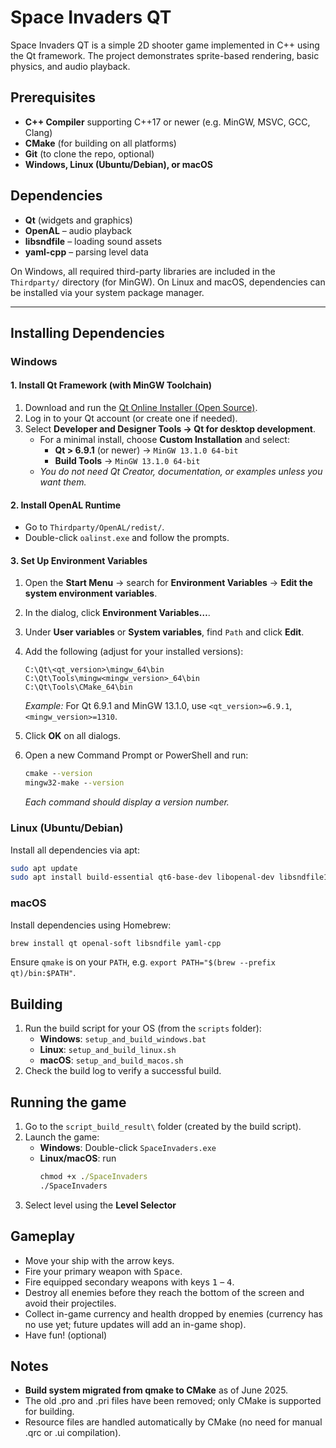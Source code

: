 # Space Invaders QT

Space Invaders QT is a simple 2D shooter game implemented in C++ using the Qt framework. The project demonstrates sprite-based rendering, basic physics, and audio playback.

## Prerequisites

- **C++ Compiler** supporting C++17 or newer (e.g. MinGW, MSVC, GCC, Clang)
- **CMake** (for building on all platforms)
- **Git** (to clone the repo, optional)
- **Windows, Linux (Ubuntu/Debian), or macOS**

## Dependencies

- **Qt** (widgets and graphics)
- **OpenAL** – audio playback
- **libsndfile** – loading sound assets
- **yaml-cpp** – parsing level data

On Windows, all required third-party libraries are included in the `Thirdparty/` directory (for MinGW). On Linux and macOS, dependencies can be installed via your system package manager.

---

## Installing Dependencies

### Windows

#### 1. Install Qt Framework (with MinGW Toolchain)

1. Download and run the [Qt Online Installer (Open Source)](https://www.qt.io/download-qt-installer).
2. Log in to your Qt account (or create one if needed).
3. Select **Developer and Designer Tools → Qt for desktop development**.
    - For a minimal install, choose **Custom Installation** and select:
        - **Qt > 6.9.1** (or newer) → `MinGW 13.1.0 64-bit`
        - **Build Tools** → `MinGW 13.1.0 64-bit`
    - *You do not need Qt Creator, documentation, or examples unless you want them.*

#### 2. Install OpenAL Runtime

- Go to `Thirdparty/OpenAL/redist/`.
- Double-click `oalinst.exe` and follow the prompts.

#### 3. Set Up Environment Variables

1. Open the **Start Menu** → search for **Environment Variables** → **Edit the system environment variables**.
2. In the dialog, click **Environment Variables…**.
3. Under **User variables** or **System variables**, find `Path` and click **Edit**.
4. Add the following (adjust for your installed versions):

    ```
    C:\Qt\<qt_version>\mingw_64\bin
    C:\Qt\Tools\mingw<mingw_version>_64\bin
    C:\Qt\Tools\CMake_64\bin
    ```

    *Example:* For Qt 6.9.1 and MinGW 13.1.0, use `<qt_version>=6.9.1`, `<mingw_version>=1310`.

5. Click **OK** on all dialogs.
6. Open a new Command Prompt or PowerShell and run:

    ```cmd
    cmake --version
    mingw32-make --version
    ```

    *Each command should display a version number.*

### Linux (Ubuntu/Debian)

Install all dependencies via apt:
```bash
sudo apt update
sudo apt install build-essential qt6-base-dev libopenal-dev libsndfile1-dev libyaml-cpp-dev
```

### macOS
Install dependencies using Homebrew:
```bash
brew install qt openal-soft libsndfile yaml-cpp
```
Ensure `qmake` is on your `PATH`, e.g. `export PATH="$(brew --prefix qt)/bin:$PATH"`.


## Building

1. Run the build script for your OS (from the ```scripts``` folder):
    - **Windows**: ```setup_and_build_windows.bat```
    - **Linux**: ```setup_and_build_linux.sh```
    - **macOS**: ```setup_and_build_macos.sh```
2. Check the build log to verify a successful build.

## Running the game

1. Go to the `script_build_result\` folder (created by the build script).
2. Launch the game:
    - **Windows**: Double-click `SpaceInvaders.exe`
    - **Linux/macOS**: run 
        ```cmd
        chmod +x ./SpaceInvaders
        ./SpaceInvaders
         ```
3. Select level using the **Level Selector**

## Gameplay

- Move your ship with the arrow keys.
- Fire your primary weapon with <kbd>Space</kbd>.
- Fire equipped secondary weapons with keys <kbd>1</kbd> – <kbd>4</kbd>.
- Destroy all enemies before they reach the bottom of the screen and avoid their projectiles.
- Collect in-game currency and health dropped by enemies (currency has no use yet; future updates will add an in-game shop).
- Have fun! (optional)

## Notes
- **Build system migrated from qmake to CMake** as of June 2025.
- The old .pro and .pri files have been removed; only CMake is supported for building.
- Resource files are handled automatically by CMake (no need for manual .qrc or .ui compilation).
